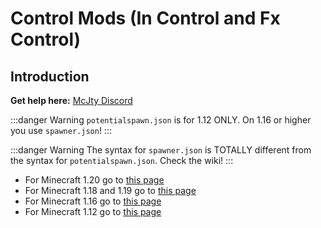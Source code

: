 # Control Mods (In Control and Fx Control)

## Introduction

**Get help here:** [McJty Discord](https://youtu.be/NJoIQ0t64Cc?si=XUs6d2T2qyTQcSBu)

:::danger Warning
`potentialspawn.json` is for 1.12 ONLY.
On 1.16 or higher you use `spawner.json`!
:::

:::danger Warning
The syntax for `spawner.json` is TOTALLY different from the syntax for `potentialspawn.json`.
Check the wiki!
:::

* For Minecraft 1.20 go to [this page](./control-mods-20.md)
* For Minecraft 1.18 and 1.19 go to [this page](./control-mods-18.md)
* For Minecraft 1.16 go to [this page](./control-mods-16.md)
* For Minecraft 1.12 go to [this page](./control-mods-legacy.md)
